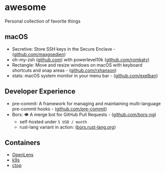 # awesome

Personal collection of favorite things

## macOS

- Secretive: Store SSH keys in the Secure Enclave - ([github.com/maxgoedjen](https://github.com/maxgoedjen/secretive))
- oh-my-zsh ([github.com](https://ohmyz.sh/)) with powerlevel10k ([github.com/romkatv](https://github.com/romkatv/powerlevel10k))
- Rectangle: Move and resize windows on macOS with keyboard shortcuts and snap areas - ([github.com/rxhanson](https://github.com/rxhanson/Rectangle))
- stats: macOS system monitor in your menu bar - ([github.com/exelban](https://github.com/exelban/stats))

## Developer Experience

- pre-commit: A framework for managing and maintaining multi-language pre-commit hooks - ([github.com/pre-commit](https://github.com/pre-commit/pre-commit))
- Bors: 👁 A merge bot for GitHub Pull Requests - ([github.com/bors-ng](https://github.com/bors-ng/bors-ng))
  - self-hosted under `5 USD / month`
  - rust-lang variant in action: ([bors.rust-lang.org](https://bors.rust-lang.org/queue/rust))

## Containers

- [OpenLens](https://github.com/MuhammedKalkan/OpenLens)
- [k9s](https://github.com/derailed/k9s)
- [ctop](https://github.com/bcicen/ctop)
